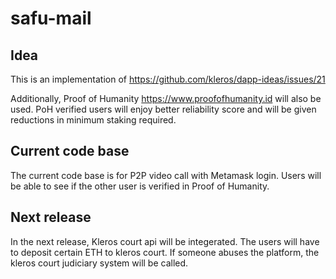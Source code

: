 # safu-mail

## Idea
This is an implementation of https://github.com/kleros/dapp-ideas/issues/21

Additionally, Proof of Humanity https://www.proofofhumanity.id will also be used. PoH verified users will enjoy better reliability score and will be given reductions in minimum staking required.

## Current code base
The current code base is for P2P video call with Metamask login. Users will be able to see if the other user is verified in Proof of Humanity. 

## Next release
In the next release, Kleros court api will be integerated. The users will have to deposit certain ETH to kleros court. If someone abuses the platform, the kleros court judiciary system will be called. 